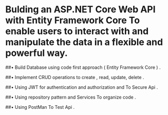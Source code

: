 # Bulding an ASP.NET Core Web API with Entity Framework Core To enable users to interact with and manipulate the data in a flexible and powerful way.

##•  Build Database using code first approach ( Entity Framework Core ) . 

##•  Implement CRUD operations to create , read, update, delete . 

##•   Using JWT for authentication and authorization and To Secure Api . 

##•  Using repository pattern and Services To organize code . 

##•  Using PostMan To Test Api  . 








